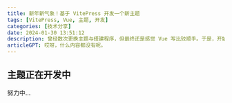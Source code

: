 ```yaml
---
title: 新年新气象！基于 VitePress 开发一个新主题
tags: [VitePress, Vue, 主题, 开发]
categories: [技术分享]
date: 2024-01-30 13:51:12
description: 曾经数次更换主题与搭建程序，但最终还是感觉 Vue 写比较顺手。于是，开始基于 VitePress 从零开发一个类似于 Heo 的主题
articleGPT: 哎呀，什么内容都没有呢。
---
```


## 主题正在开发中

努力中...